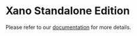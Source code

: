 # Xano Standalone Edition

Please refer to our [documentation](https://nocodebackend.notion.site/Xano-Standalone-Edition-4d49c7b2966d406caf74c6d48a5cd127) for more details.

